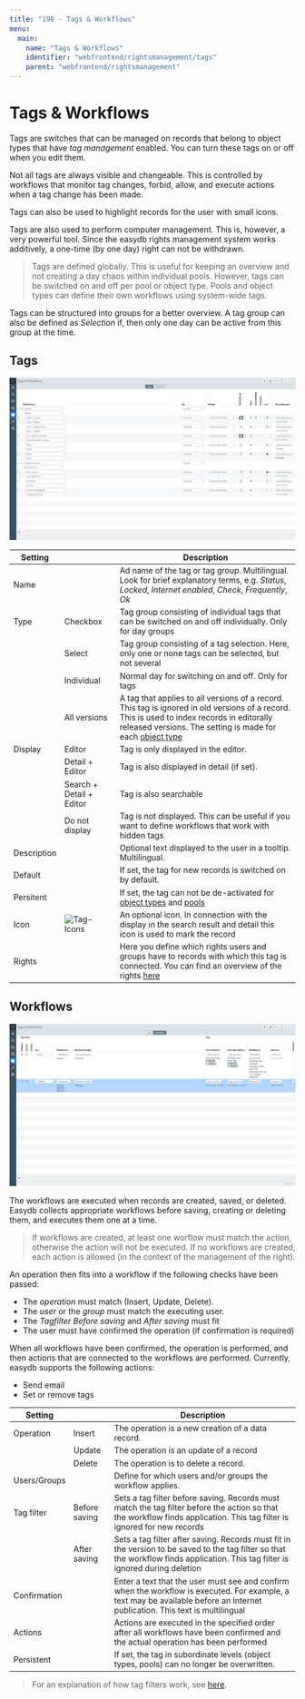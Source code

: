 ```yaml
---
title: "198 - Tags & Workflows"
menu:
  main:
    name: "Tags & Workflows"
    identifier: "webfrontend/rightsmanagement/tags"
    parent: "webfrontend/rightsmanagement"
---
```

# Tags & Workflows

Tags are switches that can be managed on records that belong to object types that have *tag management* enabled. You can turn these tags on or off when you edit them.

Not all tags are always visible and changeable. This is controlled by workflows that monitor tag changes, forbid, allow, and execute actions when a tag change has been made.

Tags can also be used to highlight records for the user with small icons.

Tags are also used to perform computer management. This is, however, a very powerful tool. Since the easydb rights management system works additively, a one-time (by one day) right can not be withdrawn.

> Tags are defined globally. This is useful for keeping an overview and not creating a day chaos within individual pools. However, tags can be switched on and off per pool or object type. Pools and object types can define their own workflows using system-wide tags.

Tags can be structured into groups for a better overview. A tag group can also be defined as *Selection* if, then only one day can be active from this group at the time.

## Tags

![Tags & Workflows](tags-workflows-tags_en.png)

| Setting | | Description |
|---|---|---|
| Name | | Ad name of the tag or tag group. Multilingual. Look for brief explanatory terms, e.g. *Status*, *Locked*, *Internet enabled*, *Check*, *Frequently*, *Ok*
| Type | Checkbox | Tag group consisting of individual tags that can be switched on and off individually. Only for day groups
| | Select | Tag group consisting of a tag selection. Here, only one or none tags can be selected, but not several
| | Individual | Normal day for switching on and off. Only for tags
| | All versions | A tag that applies to all versions of a record. This tag is ignored in old versions of a record. This is used to index records in editorally released versions. The setting is made for each [object type](../objecttypes) |
| Display | Editor | Tag is only displayed in the editor. |
| | Detail + Editor | Tag is also displayed in detail (if set). |
| | Search + Detail + Editor | Tag is also searchable
| | Do not display | Tag is not displayed. This can be useful if you want to define workflows that work with hidden tags
| Description || Optional text displayed to the user in a tooltip. Multilingual. |
| Default || If set, the tag for new records is switched on by default. |
| Persitent || If set, the tag can not be de-activated for [object types](../objecttypes) and [pools](../pools)
| Icon |![Tag-Icons](tag-icons_en.png) | An optional icon. In connection with the display in the search result and detail this icon is used to mark the record
| Rights || Here you define which rights users and groups have to records with which this tag is connected. You can find an overview of the rights [here](..)


## <a name="workflows"> </a> Workflows

![Tags &amp; Workflow](tags-workflows-workflows_en.png)

The workflows are executed when records are created, saved, or deleted. Easydb collects appropriate workflows before saving, creating or deleting them, and executes them one at a time.

> If workflows are created, at least one worflow must match the action, otherwise the action will not be executed. If no workflows are created, each action is allowed (in the context of the management of the right).

An operation then fits into a workflow if the following checks have been passed:

* The *operation* must match (Insert, Update, Delete).
* The *user* or the *group* must match the executing user.
* The *Tagfilter* *Before saving* and *After saving* must fit
* The user must have confirmed the operation (if confirmation is required)

When all workflows have been confirmed, the operation is performed, and then actions that are connected to the workflows are performed. Currently, easydb supports the following actions:

* Send email
* Set or remove tags

| Setting | | Description |
|---|---|---|
| Operation | Insert | The operation is a new creation of a data record. |
| |Update |The operation is an update of a record|
| | Delete | The operation is to delete a record. |
| Users/Groups || Define for which users and/or groups the workflow applies. |
| Tag filter | Before saving | Sets a tag filter before saving. Records must match the tag filter before the action so that the workflow finds application. This tag filter is ignored for new records
| | After saving | Sets a tag filter after saving. Records must fit in the version to be saved to the tag filter so that the workflow finds application. This tag filter is ignored during deletion
| Confirmation || Enter a text that the user must see and confirm when the workflow is executed. For example, a text may be available before an Internet publication. This text is multilingual
| Actions || Actions are executed in the specified order after all workflows have been confirmed and the actual operation has been performed
| Persistent || If set, the tag in subordinate levels (object types, pools) can no longer be overwritten. |

> For an explanation of how tag filters work, see [here](..).
